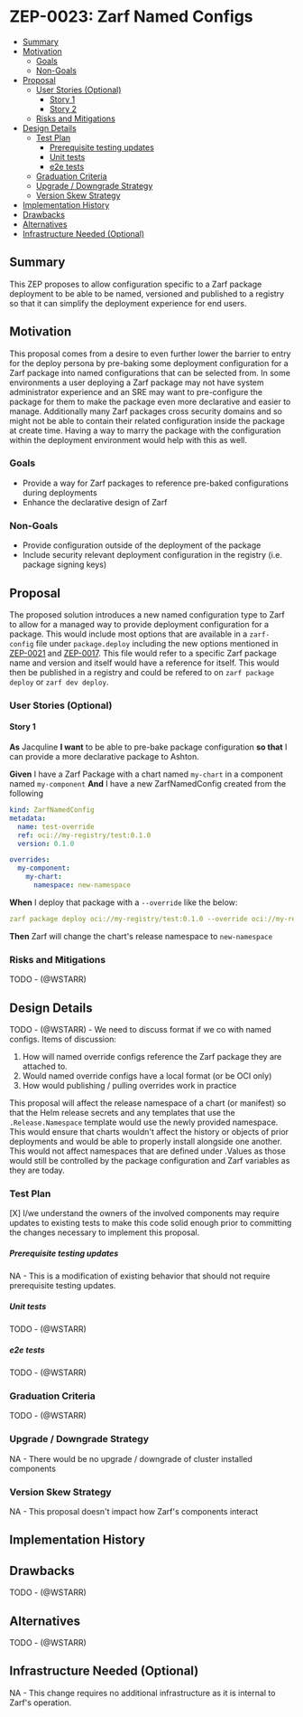 <!--
**Note:** When your ZEP is complete, all of these comment blocks should be removed.

To get started with this template:

- [ ] **Create an issue in zarf-dev/proposals.**
  When creating a proposal issue, complete all fields in that template. One of
  the fields asks for a link to the ZEP, which you can leave blank until the ZEP
  is filed. Then, go back and add the link.
- [ ] **Make a copy of this template directory.**
  Name it `NNNN-short-descriptive-title`, where `NNNN` is the issue number
  (with no leading zeroes).
- [ ] **Fill out as much of the zep.yaml file as you can.**
  At minimum, complete the "Title", "Authors", "Status", and date-related fields.
- [ ] **Fill out this file as best you can.**
  Focus on the "Summary" and "Motivation" sections first. If you've already discussed
  the idea with the Technical Steering Committee, this part should be easier.
- [ ] **Create a PR for this ZEP.**
  Assign it to members of the Technical Steering Committee who are sponsoring this process.
- [ ] **Merge early and iterate.**
  Don’t get bogged down in the details—focus on getting the goals clarified and the
  ZEP merged quickly. You can fill in the specifics incrementally in later PRs.

Just because a ZEP is merged doesn't mean it's complete or approved. Any ZEP marked
as `provisional` is a working document and subject to change. You can mark unresolved
sections like this:

```
<<[UNRESOLVED optional short context or usernames ]>>
Stuff that is being argued.
<<[/UNRESOLVED]>>
```

When editing ZEPs, aim for focused, single-topic PRs to keep discussions clear. If
you disagree with a section, open a new PR with suggested changes.

Each ZEP covers one "feature" or "enhancement" throughout its lifecycle. You don’t
need a new ZEP for moving from beta to GA. If new details emerge, edit the existing
ZEP. Once a feature is "implemented", major changes should go in new ZEPs.

The latest instructions for this template can be found in [this repo](/NNNN-zep-template/README.md).

**Note:** PRs to move a ZEP to `implementable`, or significant changes to an
`implementable` ZEP, must be approved by all ZEP approvers. If an approver is no
longer appropriate, updates to the list must be approved by the remaining approvers.
-->

# ZEP-0023: Zarf Named Configs

<!--
Keep the title short simple and descriptive. It should clearly convey what
the ZEP is going to cover.
-->

<!--
A table of contents helps reviewers quickly navigate the ZEP and highlights
any additional information provided beyond the standard ZEP template.
-->

<!-- toc -->
- [Summary](#summary)
- [Motivation](#motivation)
  - [Goals](#goals)
  - [Non-Goals](#non-goals)
- [Proposal](#proposal)
  - [User Stories (Optional)](#user-stories-optional)
    - [Story 1](#story-1)
    - [Story 2](#story-2)
  - [Risks and Mitigations](#risks-and-mitigations)
- [Design Details](#design-details)
  - [Test Plan](#test-plan)
      - [Prerequisite testing updates](#prerequisite-testing-updates)
      - [Unit tests](#unit-tests)
      - [e2e tests](#e2e-tests)
  - [Graduation Criteria](#graduation-criteria)
  - [Upgrade / Downgrade Strategy](#upgrade--downgrade-strategy)
  - [Version Skew Strategy](#version-skew-strategy)
- [Implementation History](#implementation-history)
- [Drawbacks](#drawbacks)
- [Alternatives](#alternatives)
- [Infrastructure Needed (Optional)](#infrastructure-needed-optional)
<!-- /toc -->

## Summary

This ZEP proposes to allow configuration specific to a Zarf package deployment to be able to be named, versioned and published to a registry so that it can simplify the deployment experience for end users.

## Motivation

This proposal comes from a desire to even further lower the barrier to entry for the deploy persona by pre-baking some deployment configuration for a Zarf package into named configurations that can be selected from.  In some environments a user deploying a Zarf package may not have system administrator experience and an SRE may want to pre-configure the package for them to make the package even more declarative and easier to manage.  Additionally many Zarf packages cross security domains and so might not be able to contain their related configuration inside the package at create time.  Having a way to marry the package with the configuration within the deployment environment would help with this as well.

### Goals

- Provide a way for Zarf packages to reference pre-baked configurations during deployments
- Enhance the declarative design of Zarf

### Non-Goals

- Provide configuration outside of the deployment of the package
- Include security relevant deployment configuration in the registry (i.e. package signing keys)

## Proposal

The proposed solution introduces a new named configuration type to Zarf to allow for a managed way to provide deployment configuration for a package.  This would include most options that are available in a `zarf-config` file under `package.deploy` including the new options mentioned in [ZEP-0021](../0021-zarf-values/README.md) and [ZEP-0017](../0017-chart-namespace-overrides/README.md).  This file would refer to a specific Zarf package name and version and itself would have a reference for itself.  This would then be published in a registry and could be refered to on `zarf package deploy` or `zarf dev deploy`.

### User Stories (Optional)

#### Story 1

**As** Jacquline **I want** to be able to pre-bake package configuration **so that** I can provide a more declarative package to Ashton.

**Given** I have a Zarf Package with a chart named `my-chart` in a component named `my-component`
**And** I have a new ZarfNamedConfig created from the following
```yaml
kind: ZarfNamedConfig
metadata:
  name: test-override
  ref: oci://my-registry/test:0.1.0
  version: 0.1.0

overrides:
  my-component:
    my-chart:
      namespace: new-namespace
```
**When** I deploy that package with a `--override` like the below:
```yaml
zarf package deploy oci://my-registry/test:0.1.0 --override oci://my-registry/test-override:0.1.0
```
**Then** Zarf will change the chart's release namespace to `new-namespace`

### Risks and Mitigations

TODO - (@WSTARR)

## Design Details

TODO - (@WSTARR) - We need to discuss format if we co with named configs.  Items of discussion:

1. How will named override configs reference the Zarf package they are attached to.
2. Would named override configs have a local format (or be OCI only)
3. How would publishing / pulling overrides work in practice

This proposal will affect the release namespace of a chart (or manifest) so that the Helm release secrets and any templates that use the `.Release.Namespace` template would use the newly provided namespace.  This would ensure that charts wouldn't affect the history or objects of prior deployments and would be able to properly install alongside one another.  This would not affect namespaces that are defined under .Values as those would still be controlled by the package configuration and Zarf variables as they are today.

### Test Plan

[X] I/we understand the owners of the involved components may require updates to
existing tests to make this code solid enough prior to committing the changes necessary
to implement this proposal.

##### Prerequisite testing updates

NA - This is a modification of existing behavior that should not require prerequisite testing updates.

##### Unit tests

TODO - (@WSTARR)

##### e2e tests

TODO - (@WSTARR)

### Graduation Criteria

TODO - (@WSTARR)

### Upgrade / Downgrade Strategy

NA - There would be no upgrade / downgrade of cluster installed components

### Version Skew Strategy

NA - This proposal doesn't impact how Zarf's components interact

## Implementation History

<!--
Major milestones in the lifecycle of a ZEP should be tracked in this section.
Major milestones might include:
- the `Summary` and `Motivation` sections being merged, signaling acceptance of the ZEP
- the `Proposal` section being merged, signaling agreement on a proposed design
- the date implementation started
- the first Zarf release where an initial version of the ZEP was available
- the version of Zarf where the ZEP graduated to general availability
- when the ZEP was retired or superseded
-->

## Drawbacks

TODO - (@WSTARR)

## Alternatives

TODO - (@WSTARR)

## Infrastructure Needed (Optional)

NA - This change requires no additional infrastructure as it is internal to Zarf's operation.
